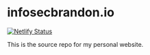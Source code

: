 # infosecbrandon.io

[![Netlify Status](https://api.netlify.com/api/v1/badges/69374bb3-68d9-4240-9d05-14216f7370ed/deploy-status)](https://app.netlify.com/sites/jazzy-wisp-9e1dd2/deploys)

This is the source repo for my personal website.
